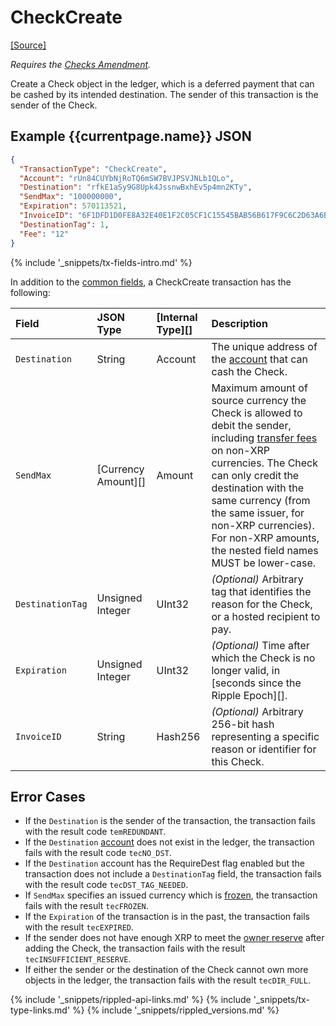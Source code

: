 # CheckCreate
[[Source]<br>](https://github.com/ripple/rippled/blob/develop/src/ripple/app/tx/impl/CreateCheck.cpp "Source") <!--{# TODO: change from develop to master when 0.90.0 is released #}-->

_Requires the [Checks Amendment](known-amendments.html#checks)._

Create a Check object in the ledger, which is a deferred payment that can be cashed by its intended destination. The sender of this transaction is the sender of the Check.

## Example {{currentpage.name}} JSON

```json
{
  "TransactionType": "CheckCreate",
  "Account": "rUn84CUYbNjRoTQ6mSW7BVJPSVJNLb1QLo",
  "Destination": "rfkE1aSy9G8Upk4JssnwBxhEv5p4mn2KTy",
  "SendMax": "100000000",
  "Expiration": 570113521,
  "InvoiceID": "6F1DFD1D0FE8A32E40E1F2C05CF1C15545BAB56B617F9C6C2D63A6B704BEF59B",
  "DestinationTag": 1,
  "Fee": "12"
}
```

{% include '_snippets/tx-fields-intro.md' %}
<!--{# fix md highlighting_ #}-->


In addition to the [common fields](transaction-common-fields.html), a CheckCreate transaction has the following:

| Field            | JSON Type           | [Internal Type][] | Description     |
|:-----------------|:--------------------|:------------------|:----------------|
| `Destination`    | String              | Account           | The unique address of the [account](accounts.html) that can cash the Check. |
| `SendMax`        | [Currency Amount][] | Amount            | Maximum amount of source currency the Check is allowed to debit the sender, including [transfer fees](transfer-fees.html) on non-XRP currencies. The Check can only credit the destination with the same currency (from the same issuer, for non-XRP currencies). For non-XRP amounts, the nested field names MUST be lower-case. |
| `DestinationTag` | Unsigned Integer    | UInt32            | _(Optional)_ Arbitrary tag that identifies the reason for the Check, or a hosted recipient to pay. |
| `Expiration`     | Unsigned Integer    | UInt32            | _(Optional)_ Time after which the Check is no longer valid, in [seconds since the Ripple Epoch][]. |
| `InvoiceID`      | String              | Hash256           | _(Optional)_ Arbitrary 256-bit hash representing a specific reason or identifier for this Check. |

## Error Cases

- If the `Destination` is the sender of the transaction, the transaction fails with the result code `temREDUNDANT`.
- If the `Destination` [account](accounts.html) does not exist in the ledger, the transaction fails with the result code `tecNO_DST`.
- If the `Destination` account has the RequireDest flag enabled but the transaction does not include a `DestinationTag` field, the transaction fails with the result code `tecDST_TAG_NEEDED`.
- If `SendMax` specifies an issued currency which is [frozen](freezes.html), the transaction fails with the result `tecFROZEN`.
- If the `Expiration` of the transaction is in the past, the transaction fails with the result `tecEXPIRED`.
- If the sender does not have enough XRP to meet the [owner reserve](reserves.html#owner-reserves) after adding the Check, the transaction fails with the result `tecINSUFFICIENT_RESERVE`.
- If either the sender or the destination of the Check cannot own more objects in the ledger, the transaction fails with the result `tecDIR_FULL`.

<!--{# common link defs #}-->
{% include '_snippets/rippled-api-links.md' %}
{% include '_snippets/tx-type-links.md' %}
{% include '_snippets/rippled_versions.md' %}
